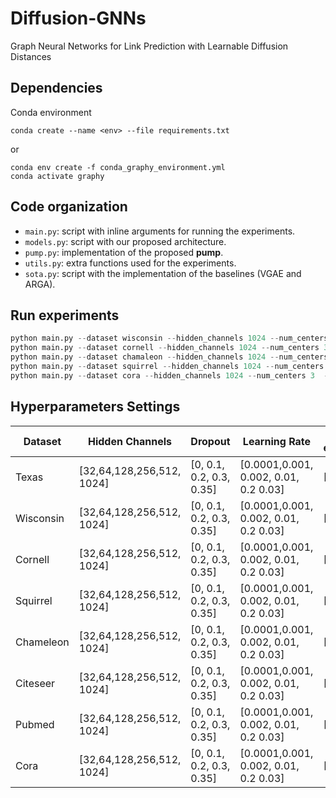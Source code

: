 # Diffusion-GNNs
Graph Neural Networks for Link Prediction with Learnable Diffusion Distances
## Dependencies

Conda environment
```
conda create --name <env> --file requirements.txt
```

or

```
conda env create -f conda_graphy_environment.yml
conda activate graphy
```
## Code organization
* `main.py`: script with inline arguments for running the experiments.
* `models.py`: script with our proposed architecture.
* `pump.py`: implementation of the proposed **pump**.
* `utils.py`: extra functions used for the experiments.
* `sota.py`: script with the implementation of the baselines (VGAE and ARGA).
## Run experiments
```python
python main.py --dataset wisconsin --hidden_channels 1024 --num_centers 30  --epochs 200 --lr 0.00001
python main.py --dataset cornell --hidden_channels 1024 --num_centers 30  --epochs 100 --lr 0.0001  --dropout 0.15
python main.py --dataset chamaleon --hidden_channels 1024 --num_centers 5  --epochs 1000 --lr 0.0005  --dropout 0.15
python main.py --dataset squirrel --hidden_channels 1024 --num_centers 10  --epochs 1000 --lr 0.0001 --dropout 0
python main.py --dataset cora --hidden_channels 1024 --num_centers 3  --epochs 500 --lr 0.00001
```
## Hyperparameters Settings
| Dataset     | Hidden Channels           | Dropout                  | Learning Rate                         | Number of eigenfunctions |
|-------------|---------------------------|--------------------------|---------------------------------------|--------------------------|
| Texas       | [32,64,128,256,512, 1024] | [0, 0.1, 0.2, 0.3, 0.35] | [0.0001,0.001, 0.002, 0.01, 0.2 0.03] | [2,3,5,8,10,30]          |
| Wisconsin   | [32,64,128,256,512, 1024] | [0, 0.1, 0.2, 0.3, 0.35] | [0.0001,0.001, 0.002, 0.01, 0.2 0.03] | [2,3,5,8,10,30]          |
| Cornell     | [32,64,128,256,512, 1024] | [0, 0.1, 0.2, 0.3, 0.35] | [0.0001,0.001, 0.002, 0.01, 0.2 0.03] | [2,3,5,8,10,30]          |
| Squirrel    | [32,64,128,256,512, 1024] | [0, 0.1, 0.2, 0.3, 0.35] | [0.0001,0.001, 0.002, 0.01, 0.2 0.03] | [2,3,5,8,10,30]          |
| Chameleon   | [32,64,128,256,512, 1024] | [0, 0.1, 0.2, 0.3, 0.35] | [0.0001,0.001, 0.002, 0.01, 0.2 0.03] | [2,3,5,8,10,30]          |
| Citeseer    | [32,64,128,256,512, 1024] | [0, 0.1, 0.2, 0.3, 0.35] | [0.0001,0.001, 0.002, 0.01, 0.2 0.03] | [2,3,5,8,10,30]          |
| Pubmed      | [32,64,128,256,512, 1024] | [0, 0.1, 0.2, 0.3, 0.35] | [0.0001,0.001, 0.002, 0.01, 0.2 0.03] | [2,3,5,8,10,30]          |
| Cora        | [32,64,128,256,512, 1024] | [0, 0.1, 0.2, 0.3, 0.35] | [0.0001,0.001, 0.002, 0.01, 0.2 0.03] | [2,3,5,8,10,30]          |

